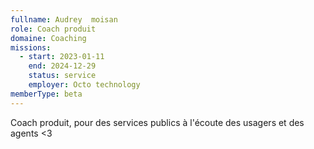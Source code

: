 ```yaml
---
fullname: Audrey  moisan
role: Coach produit
domaine: Coaching
missions:
  - start: 2023-01-11
    end: 2024-12-29
    status: service
    employer: Octo technology
memberType: beta
---
```


Coach produit, pour des services publics à l'écoute des usagers et des agents <3


